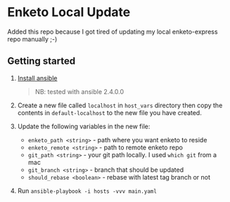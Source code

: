 # Enketo Local Update

Added this repo because I got tired of updating my local enketo-express repo manually ;-)


## Getting started
1. [Install ansible](http://docs.ansible.com/ansible/latest/intro_installation.html)
    > NB: tested with ansible 2.4.0.0
2. Create a new file called `localhost` in `host_vars` directory then copy the contents in `default-localhost` to the new file you have created.
3. Update the following variables in the new file:

    - `enketo_path <string>` - path where you want enketo to reside
    - `enketo_remote <string>` - path to remote enketo repo
    - `git_path <string>` - your git path locally. I used `which git` from a mac
    - `git_branch <string>` - branch that should be updated
    - `should_rebase <boolean>` - rebase with latest tag branch or not

4. Run `ansible-playbook -i hosts -vvv main.yaml`